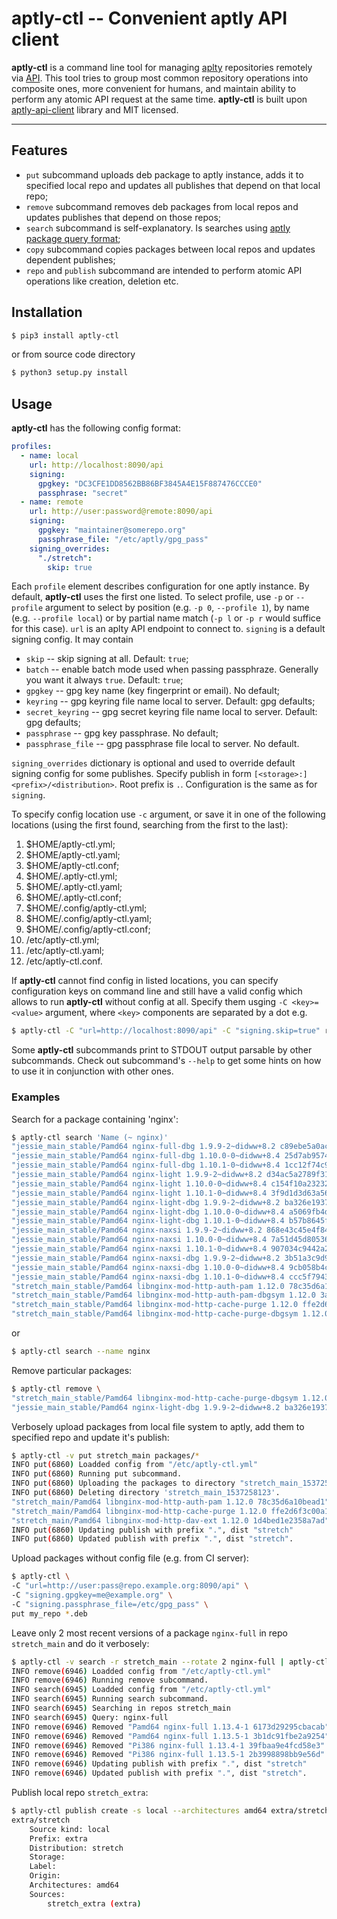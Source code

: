 # __aptly-ctl__ -- Convenient aptly API client

__aptly-ctl__ is a command line tool for managing [aplty](https://www.aptly.info/) repositories remotely via [API](https://www.aptly.info/doc/api/). This tool tries to group most common repository operations into composite ones, more convenient for humans, and maintain ability to perform any atomic API request at the same time. __aptly-ctl__ is built upon [aptly-api-client](https://github.com/gopythongo/aptly-api-client) library and MIT licensed.

***

## Features
* `put` subcommand uploads deb package to aptly instance, adds it to specified local repo and updates all publishes that depend on that local repo;
* `remove` subcommand removes deb packages from local repos and updates publishes that depend on those repos;
* `search` subcommand is self-explanatory. Is searches using [aptly package query format](https://www.aptly.info/doc/feature/query/);
* `copy` subcommand copies packages between local repos and updates dependent publishes;
* `repo` and `publish` subcommand are intended to perform atomic API operations like creation, deletion etc.

## Installation
```bash
$ pip3 install aptly-ctl
```
or from source code directory
```bash
$ python3 setup.py install
```

## Usage
__aptly-ctl__ has the following config format:
```yaml
profiles:
  - name: local
    url: http://localhost:8090/api
    signing:
      gpgkey: "DC3CFE1DD8562BB86BF3845A4E15F887476CCCE0"
      passphrase: "secret"
  - name: remote
    url: http://user:password@remote:8090/api
    signing:
      gpgkey: "maintainer@somerepo.org"
      passphrase_file: "/etc/aptly/gpg_pass"
    signing_overrides:
      "./stretch":
        skip: true
```
Each `profile` element describes configuration for one aptly instance. By default, __aptly-ctl__ uses the first one listed. To select profile, use `-p` or `--profile` argument to select by position (e.g. `-p 0`, `--profile 1`), by name (e.g. `--profile local`) or by partial name match (`-p l` or `-p r` would suffice for this case). `url` is an aplty API endpoint to connect to. `signing` is a default signing config. It may contain
* `skip` -- skip signing at all. Default: `true`;
* `batch` -- enable batch mode used when passing passphraze. Generally you want it always `true`. Default: `true`;
* `gpgkey` -- gpg key name (key fingerprint or email). No default;
* `keyring` -- gpg keyring file name local to server. Default: gpg defaults;
* `secret_keyring` -- gpg secret keyring file name local to server. Default: gpg defaults;
* `passphrase` -- gpg key passphrase. No default;
* `passphrase_file` -- gpg passphrase file local to server. No default.

`signing_overrides` dictionary is optional and used to override default signing config for some publishes. Specify publish in form `[<storage>:]<prefix>/<distribution>`. Root prefix is `.`. Configuration is the same as for `signing`.

To specify config location use `-c` argument, or save it in one of the following locations (using the first found, searching from the first to the last):
1. $HOME/aptly-ctl.yml;
2. $HOME/aptly-ctl.yaml;
3. $HOME/aptly-ctl.conf;
4. $HOME/.aptly-ctl.yml;
5. $HOME/.aptly-ctl.yaml;
6. $HOME/.aptly-ctl.conf;
7. $HOME/.config/aptly-ctl.yml;
8. $HOME/.config/aptly-ctl.yaml;
9. $HOME/.config/aptly-ctl.conf;
10. /etc/aptly-ctl.yml;
11. /etc/aptly-ctl.yaml;
12. /etc/aptly-ctl.conf.

If __aptly-ctl__ cannot find config in listed locations, you can specify configuration keys on command line and still have a valid config which allows to run __aptly-ctl__ without config at all. Specify them usging `-C <key>=<value>` argument, where `<key>` components are separated by a dot e.g.
```bash
$ aptly-ctl -C "url=http://localhost:8090/api" -C "signing.skip=true" repo list
```

Some __aptly-ctl__ subcommands print to STDOUT output parsable by other subcommands. Check out subcommand's `--help` to get some hints on how to use it in conjunction with other ones.

### Examples
Search for a package containing 'nginx':
```bash
$ aptly-ctl search 'Name (~ nginx)'
"jessie_main_stable/Pamd64 nginx-full-dbg 1.9.9-2~didww+8.2 c89ebe5a0ac7e146"
"jessie_main_stable/Pamd64 nginx-full-dbg 1.10.0-0~didww+8.4 25d7ab9574e3de74"
"jessie_main_stable/Pamd64 nginx-full-dbg 1.10.1-0~didww+8.4 1cc12f74c9a28368"
"jessie_main_stable/Pamd64 nginx-light 1.9.9-2~didww+8.2 d34ac5a2789f3126"
"jessie_main_stable/Pamd64 nginx-light 1.10.0-0~didww+8.4 c154f10a23232451"
"jessie_main_stable/Pamd64 nginx-light 1.10.1-0~didww+8.4 3f9d1d3d63a569e6"
"jessie_main_stable/Pamd64 nginx-light-dbg 1.9.9-2~didww+8.2 ba326e19379f7be"
"jessie_main_stable/Pamd64 nginx-light-dbg 1.10.0-0~didww+8.4 a5069fb4d70aab16"
"jessie_main_stable/Pamd64 nginx-light-dbg 1.10.1-0~didww+8.4 b57b8645f8d17e26"
"jessie_main_stable/Pamd64 nginx-naxsi 1.9.9-2~didww+8.2 868e43c45e4f8493"
"jessie_main_stable/Pamd64 nginx-naxsi 1.10.0-0~didww+8.4 7a51d45d80536ce5"
"jessie_main_stable/Pamd64 nginx-naxsi 1.10.1-0~didww+8.4 907034c9442a2ca9"
"jessie_main_stable/Pamd64 nginx-naxsi-dbg 1.9.9-2~didww+8.2 3b51a3c9d9031da5"
"jessie_main_stable/Pamd64 nginx-naxsi-dbg 1.10.0-0~didww+8.4 9cb058b4ce84d690"
"jessie_main_stable/Pamd64 nginx-naxsi-dbg 1.10.1-0~didww+8.4 ccc5f79434c67dec"
"stretch_main_stable/Pamd64 libnginx-mod-http-auth-pam 1.12.0 78c35d6a10bead1"
"stretch_main_stable/Pamd64 libnginx-mod-http-auth-pam-dbgsym 1.12.0 3aca8eef59f9216"
"stretch_main_stable/Pamd64 libnginx-mod-http-cache-purge 1.12.0 ffe2d6f3c00a1dbe"
"stretch_main_stable/Pamd64 libnginx-mod-http-cache-purge-dbgsym 1.12.0 658e2d13463bf4ac"
```
or
```bash
$ aptly-ctl search --name nginx
```
Remove particular packages:
```bash
$ aptly-ctl remove \
"stretch_main_stable/Pamd64 libnginx-mod-http-cache-purge-dbgsym 1.12.0 658e2d13463bf4ac" \
"jessie_main_stable/Pamd64 nginx-light-dbg 1.9.9-2~didww+8.2 ba326e19379f7be"
```
Verbosely upload packages from local file system to aptly, add them to specified repo and update it's publish:
```bash
$ aptly-ctl -v put stretch_main packages/*
INFO put(6860) Loadded config from "/etc/aptly-ctl.yml"
INFO put(6860) Running put subcommand.
INFO put(6860) Uploading the packages to directory "stretch_main_1537258123"
INFO put(6860) Deleting directory 'stretch_main_1537258123'.
"stretch_main/Pamd64 libnginx-mod-http-auth-pam 1.12.0 78c35d6a10bead1"
"stretch_main/Pamd64 libnginx-mod-http-cache-purge 1.12.0 ffe2d6f3c00a1dbe"
"stretch_main/Pamd64 libnginx-mod-http-dav-ext 1.12.0 1d4bed1e2358a7ad"
INFO put(6860) Updating publish with prefix ".", dist "stretch"
INFO put(6860) Updated publish with prefix ".", dist "stretch".
```
Upload packages without config file (e.g. from CI server):
```bash
$ aptly-ctl \
-C "url=http://user:pass@repo.example.org:8090/api" \
-C "signing.gpgkey=me@example.org" \
-C "signing.passphrase_file=/etc/gpg_pass" \
put my_repo *.deb
```
Leave only 2 most recent versions of a package `nginx-full` in repo `stretch_main` and do it verbosely:
```bash
$ aptly-ctl -v search -r stretch_main --rotate 2 nginx-full | aptly-ctl -v remove
INFO remove(6946) Loadded config from "/etc/aptly-ctl.yml"
INFO remove(6946) Running remove subcommand.
INFO search(6945) Loadded config from "/etc/aptly-ctl.yml"
INFO search(6945) Running search subcommand.
INFO search(6945) Searching in repos stretch_main
INFO search(6945) Query: nginx-full
INFO remove(6946) Removed "Pamd64 nginx-full 1.13.4-1 6173d29295cbacab" from stretch_main
INFO remove(6946) Removed "Pamd64 nginx-full 1.13.5-1 3b1dc91fbe2a9254" from stretch_main
INFO remove(6946) Removed "Pi386 nginx-full 1.13.4-1 39fbaa9e4fcd58e3" from stretch_main
INFO remove(6946) Removed "Pi386 nginx-full 1.13.5-1 2b3998898bb9e56d" from stretch_main
INFO remove(6946) Updating publish with prefix ".", dist "stretch"
INFO remove(6946) Updated publish with prefix ".", dist "stretch".
```
Publish local repo `stretch_extra`:
```bash
$ aptly-ctl publish create -s local --architectures amd64 extra/stretch stretch_extra=extra
extra/stretch
    Source kind: local
    Prefix: extra
    Distribution: stretch
    Storage:
    Label:
    Origin:
    Architectures: amd64
    Sources:
        stretch_extra (extra)
```
